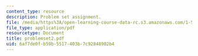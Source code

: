 ```yaml
---
content_type: resource
description: Problem set assignment.
file: /media/https%3A/open-learning-course-data-rc.s3.amazonaws.com/1-571-structural-analysis-and-control-spring-2004/6af7de0fb59b5517403b7c92848902b4_problemset2.pdf
file_type: application/pdf
resourcetype: Document
title: problemset2.pdf
uid: 6af7de0f-b59b-5517-403b-7c92848902b4
---
```

